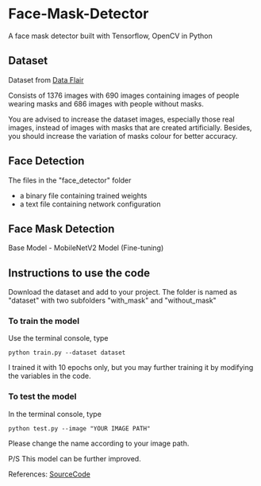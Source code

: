 # Face-Mask-Detector
A face mask detector built with Tensorflow, OpenCV in Python


## Dataset
Dataset from [Data Flair](https://data-flair.training/blogs/download-face-mask-data/)

Consists of 1376 images with 690 images containing images of people wearing masks and 686 images with people without masks.

You are advised to increase the dataset images, especially those real images, instead of images with masks that are created artificially. Besides, you should increase the variation of masks colour for better accuracy.


## Face Detection
The files in the "face_detector" folder 
<ul>
  <li>a binary file containing trained weights</li>
  <li>a text file containing network configuration</li>
</ul>


## Face Mask Detection
Base Model - MobileNetV2 Model
(Fine-tuning) 


## Instructions to use the code
Download the dataset and add to your project. The folder is named as "dataset" with two subfolders "with_mask" and "without_mask"

### To train the model
Use the terminal console, type

`python train.py --dataset dataset`

I trained it with 10 epochs only, but you may further training it by modifying the variables in the code.

### To test the model
In the terminal console, type

`python test.py --image "YOUR IMAGE PATH"`

Please change the name according to your image path.


P/S This model can be further improved. 

References:
[SourceCode](https://github.com/sunnyahlawat1713/face-mask-detector-python)
